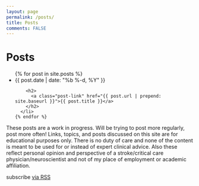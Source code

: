 ```yaml
---
layout: page
permalink: /posts/
title: Posts
comments: FALSE
---
```


  <h1 class="page-heading">Posts</h1>

  <ul class="post-list">
    {% for post in site.posts %}
      <li>
        <span class="post-meta">{{ post.date | date: "%b %-d, %Y" }}</span>

        <h2>
          <a class="post-link" href="{{ post.url | prepend: site.baseurl }}">{{ post.title }}</a>
        </h2>
      </li>
    {% endfor %}
  </ul>

These posts are a work in progress. Will be trying to post more regularly, post more often! Links, topics, and posts discussed on this site are for educational purposes only. There is no duty of care and none of the content is meant to be used for or instead of expert clinical advice. Also these reflect personal opinion and perspective of a stroke/critical care physician/neuroscientist and not of my place of employment or academic affiliation.

  <p class="rss-subscribe">subscribe <a href="{{ "/feed.xml" | prepend: site.baseurl }}">via RSS</a></p>
